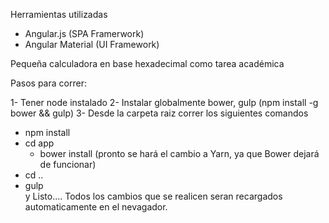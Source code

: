 Herramientas utilizadas 

- Angular.js (SPA Framerwork)  
- Angular Material (UI Framework) 

Pequeña calculadora en base hexadecimal como tarea académica 

Pasos para correr: 

1- Tener node instalado 
2- Instalar globalmente bower, gulp (npm install -g bower && gulp) 
3- Desde la carpeta raiz correr los siguientes comandos 
   - npm install 
   - cd app 
     - bower install (pronto se hará el cambio a Yarn, ya que Bower dejará de funcionar)  
   - cd .. 
   - gulp  
 y Listo.... 
Todos los cambios que se realicen seran recargados automaticamente en el nevagador. 
